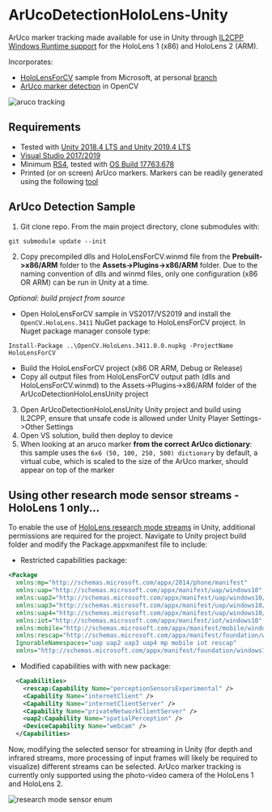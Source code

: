 # ArUcoDetectionHoloLens-Unity
ArUco marker tracking made available for use in Unity through [IL2CPP Windows Runtime support](https://docs.unity3d.com/2018.4/Documentation/Manual/IL2CPP-WindowsRuntimeSupport.html) for the HoloLens 1 (x86) and HoloLens 2 (ARM). 

Incorporates:
- [HoloLensForCV](https://github.com/microsoft/HoloLensForCV) sample from Microsoft, at personal [branch](https://github.com/doughtmw/HoloLensForCV/)
- [ArUco marker detection](https://docs.opencv.org/4.1.1/d5/dae/tutorial_aruco_detection.html) in OpenCV

![aruco tracking](https://github.com/doughtmw/ArUcoDetectionHoloLens-Unity/blob/master/single-aruco-marker.jpg)

## Requirements
- Tested with [Unity 2018.4 LTS and Unity 2019.4 LTS](https://unity3d.com/unity/qa/lts-releases
)
- [Visual Studio 2017/2019](https://visualstudio.microsoft.com/downloads/)
- Minimum [RS4](https://docs.microsoft.com/en-us/windows/mixed-reality/release-notes-april-2018), tested with [OS Build 17763.678](https://support.microsoft.com/en-ca/help/4511553/windows-10-update-kb4511553)
- Printed (or on screen) ArUco markers. Markers can be readily generated using the following [tool](http://chev.me/arucogen/)

## ArUco Detection Sample
1. Git clone repo. From the main project directory, clone submodules with: 
```
git submodule update --init
``` 
2. Copy precompiled dlls and HoloLensForCV.winmd file from the **Prebuilt->x86/ARM** folder to the **Assets->Plugins->x86/ARM** folder. Due to the naming convention of dlls and winmd files, only one configuration (x86 OR ARM) can be run in Unity at a time.

*Optional: build project from source*
- Open HoloLensForCV sample in VS2017/VS2019 and install the `OpenCV.HoloLens.3411` NuGet package to HoloLensForCV project. In Nuget package manager console type:
```
Install-Package ..\OpenCV.HoloLens.3411.0.0.nupkg -ProjectName HoloLensForCV
```
-  Build the HoloLensForCV project (x86 OR ARM, Debug or Release) 
- Copy all output files from HoloLensForCV output path (dlls and HoloLensForCV.winmd) to the Assets->Plugins->x86/ARM folder of the ArUcoDetectionHoloLensUnity project

3. Open ArUcoDetectionHoloLensUnity Unity project and build using IL2CPP, ensure that unsafe code is allowed under Unity Player Settings->Other Settings
4. Open VS solution, build then deploy to device
5. When looking at an aruco marker **from the correct ArUco dictionary**: this sample uses the ```6x6 (50, 100, 250, 500) dictionary``` by default, a virtual cube, which is scaled to the size of the ArUco marker, should appear on top of the marker

## Using other research mode sensor streams - HoloLens 1 only...
To enable the use of [HoloLens research mode streams](https://docs.microsoft.com/en-us/windows/mixed-reality/research-mode) in Unity, additional permissions are required for the project. Navigate to Unity project build folder and modify the Package.appxmanifest file to include: 
- Restricted capabilities package:
```xml 
<Package 
  xmlns:mp="http://schemas.microsoft.com/appx/2014/phone/manifest" 
  xmlns:uap="http://schemas.microsoft.com/appx/manifest/uap/windows10" 
  xmlns:uap2="http://schemas.microsoft.com/appx/manifest/uap/windows10/2" 
  xmlns:uap3="http://schemas.microsoft.com/appx/manifest/uap/windows10/3" 
  xmlns:uap4="http://schemas.microsoft.com/appx/manifest/uap/windows10/4" 
  xmlns:iot="http://schemas.microsoft.com/appx/manifest/iot/windows10" 
  xmlns:mobile="http://schemas.microsoft.com/appx/manifest/mobile/windows10" 
  xmlns:rescap="http://schemas.microsoft.com/appx/manifest/foundation/windows10/restrictedcapabilities" 
  IgnorableNamespaces="uap uap2 uap3 uap4 mp mobile iot rescap" 
  xmlns="http://schemas.microsoft.com/appx/manifest/foundation/windows10"> 
```
- Modified capabilities with with new package:
```xml
  <Capabilities>
    <rescap:Capability Name="perceptionSensorsExperimental" />
    <Capability Name="internetClient" />
    <Capability Name="internetClientServer" />
    <Capability Name="privateNetworkClientServer" />
    <uap2:Capability Name="spatialPerception" />
    <DeviceCapability Name="webcam" />
  </Capabilities>
```

Now, modifying the selected sensor for streaming in Unity (for depth and infrared streams, more processing of input frames will likely be required to visualize) different streams can be selected. ArUco marker tracking is currently only supported using the photo-video camera of the HoloLens 1 and HoloLens 2.

![research mode sensor enum](https://github.com/doughtmw/ArUcoDetectionHoloLens-Unity/blob/master/research-mode-sensors.PNG)
